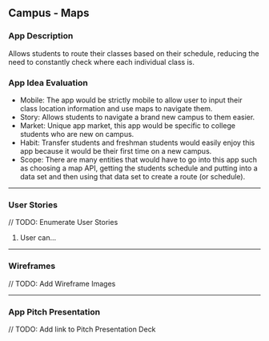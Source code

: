 ## Campus - Maps

### App Description
Allows students to route their classes based on their schedule, reducing the need to constantly check where each individual class is.

### App Idea Evaluation

- Mobile: The app would be strictly mobile to allow user to input their class location information and use maps to navigate them.
- Story: Allows students to navigate a brand new campus to them easier.
- Market: Unique app market, this app would be specific to college students who are new on campus.
- Habit: Transfer students and freshman students would easily enjoy this app because it would be their first time on a new campus.
- Scope: There are many entities that would have to go into this app such as choosing a map API, getting the students schedule and putting into a data set and then using that data set to create a route (or schedule).

---

### User Stories
// TODO: Enumerate User Stories
1. User can...

---

### Wireframes
// TODO: Add Wireframe Images

---

### App Pitch Presentation
// TODO: Add link to Pitch Presentation Deck
